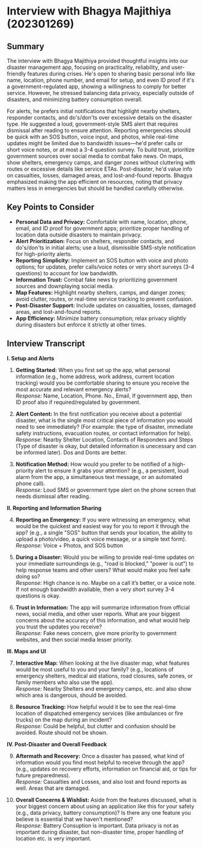 # Interview with Bhagya Majithiya (202301269)

## Summary
The interview with Bhagya Majithiya provided thoughtful insights into our disaster management app, focusing on practicality, reliability, and user-friendly features during crises. He's open to sharing basic personal info like name, location, phone number, and email for setup, and even ID proof if it's a government-regulated app, showing a willingness to comply for better service. However, he stressed balancing data privacy, especially outside of disasters, and minimizing battery consumption overall.

For alerts, he prefers initial notifications that highlight nearby shelters, responder contacts, and do's/don'ts over excessive details on the disaster type. He suggested a loud, government-style SMS alert that requires dismissal after reading to ensure attention. Reporting emergencies should be quick with an SOS button, voice input, and photos, while real-time updates might be limited due to bandwidth issues—he'd prefer calls or short voice notes, or at most a 3-4 question survey. To build trust, prioritize government sources over social media to combat fake news. On maps, show shelters, emergency camps, and danger zones without cluttering with routes or excessive details like service ETAs. Post-disaster, he'd value info on casualties, losses, damaged areas, and lost-and-found reports. Bhagya emphasized making the app efficient on resources, noting that privacy matters less in emergencies but should be handled carefully otherwise.

## Key Points to Consider
- **Personal Data and Privacy:** Comfortable with name, location, phone, email, and ID proof for government apps; prioritize proper handling of location data outside disasters to maintain privacy.
- **Alert Prioritization:** Focus on shelters, responder contacts, and do's/don'ts in initial alerts; use a loud, dismissible SMS-style notification for high-priority alerts.
- **Reporting Simplicity:** Implement an SOS button with voice and photo options; for updates, prefer calls/voice notes or very short surveys (3-4 questions) to account for low bandwidth.
- **Information Trust:** Combat fake news by prioritizing government sources and downplaying social media.
- **Map Features:** Highlight nearby shelters, camps, and danger zones; avoid clutter, routes, or real-time service tracking to prevent confusion.
- **Post-Disaster Support:** Include updates on casualties, losses, damaged areas, and lost-and-found reports.
- **App Efficiency:** Minimize battery consumption; relax privacy slightly during disasters but enforce it strictly at other times.

## Interview Transcript

**I. Setup and Alerts**

1. **Getting Started:** When you first set up the app, what personal information (e.g., home address, work address, current location tracking) would you be comfortable sharing to ensure you receive the most accurate and relevant emergency alerts?  
   *Response:* Name, Location, Phone. No., Email, If government app, then ID proof also if required/regulated by government.

2. **Alert Content:** In the first notification you receive about a potential disaster, what is the single most critical piece of information you would need to see immediately? (For example: the type of disaster, immediate safety instructions, evacuation routes, or contact information for help).  
   *Response:* Nearby Shelter Location, Contacts of Responders and Steps (Type of disaster is okay, but detailed information is unecessary and can be informed later). Dos and Donts are better.

3. **Notification Method:** How would you prefer to be notified of a high-priority alert to ensure it grabs your attention? (e.g., a persistent, loud alarm from the app, a simultaneous text message, or an automated phone call).  
   *Response:* Loud SMS or government type alert on the phone screen that needs dismissal after reading.

**II. Reporting and Information Sharing**

4. **Reporting an Emergency:** If you were witnessing an emergency, what would be the quickest and easiest way for you to report it through the app? (e.g., a single "SOS" button that sends your location, the ability to upload a photo/video, a quick voice message, or a simple text form).  
   *Response:* Voice + Photos, and SOS button

5. **During a Disaster:** Would you be willing to provide real-time updates on your immediate surroundings (e.g., "road is blocked," "power is out") to help response teams and other users? What would make you feel safe doing so?  
   *Response:* High chance is no. Maybe on a call it’s better, or a voice note. If not enough bandwidth available, then a very short survey 3-4 questions is okay.

6. **Trust in Information:** The app will summarize information from official news, social media, and other user reports. What are your biggest concerns about the accuracy of this information, and what would help you trust the updates you receive?  
   *Response:* Fake news concern, give more priority to government websites, and then social media lesser priority.

**III. Maps and UI**

7. **Interactive Map:** When looking at the live disaster map, what features would be most useful to you and your family? (e.g., locations of emergency shelters, medical aid stations, road closures, safe zones, or family members who also use the app).  
   *Response:* Nearby Shelters and emergency camps, etc. and also show which area is dangerous, should be avoided.

8. **Resource Tracking:** How helpful would it be to see the real-time location of dispatched emergency services (like ambulances or fire trucks) on the map during an incident?  
   *Response:* Could be helpful, but clutter and confusion should be avoided. Route should not be shown.

**IV. Post-Disaster and Overall Feedback**

9. **Aftermath and Recovery:** Once a disaster has passed, what kind of information would you find most helpful to receive through the app? (e.g., updates on recovery efforts, information on financial aid, or tips for future preparedness).  
   *Response:* Casualties and Losses, and also lost and found reports as well. Areas that are damaged.

10. **Overall Concerns & Wishlist:** Aside from the features discussed, what is your biggest concern about using an application like this for your safety (e.g., data privacy, battery consumption)? Is there any one feature you believe is essential that we haven't mentioned?  
    *Response:* Battery Consuption is important. Data privacy is not as important during disaster, but non-disaster time, proper handling of location etc. is very important.